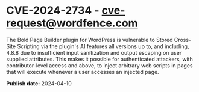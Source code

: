 # CVE-2024-2734 - cve-request@wordfence.com

The Bold Page Builder plugin for WordPress is vulnerable to Stored Cross-Site Scripting via the plugin's AI features all versions up to, and including, 4.8.8 due to insufficient input sanitization and output escaping on user supplied attributes. This makes it possible for authenticated attackers, with contributor-level access and above, to inject arbitrary web scripts in pages that will execute whenever a user accesses an injected page.

**Publish date:** 2024-04-10
